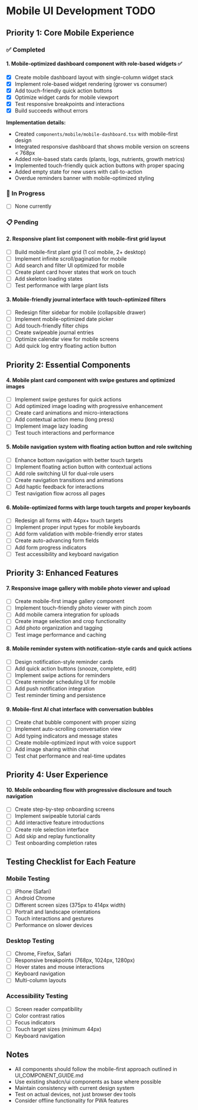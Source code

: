 # Mobile UI Development TODO

## Priority 1: Core Mobile Experience

### ✅ Completed

#### 1. Mobile-optimized dashboard component with role-based widgets ✅
- [x] Create mobile dashboard layout with single-column widget stack
- [x] Implement role-based widget rendering (grower vs consumer)
- [x] Add touch-friendly quick action buttons
- [x] Optimize widget cards for mobile viewport
- [x] Test responsive breakpoints and interactions
- [x] Build succeeds without errors

**Implementation details:**
- Created `components/mobile/mobile-dashboard.tsx` with mobile-first design
- Integrated responsive dashboard that shows mobile version on screens < 768px
- Added role-based stats cards (plants, logs, nutrients, growth metrics)
- Implemented touch-friendly quick action buttons with proper spacing
- Added empty state for new users with call-to-action
- Overdue reminders banner with mobile-optimized styling

### 🚧 In Progress
- [ ] None currently

### 📋 Pending

#### 2. Responsive plant list component with mobile-first grid layout
- [ ] Build mobile-first plant grid (1 col mobile, 2+ desktop)
- [ ] Implement infinite scroll/pagination for mobile
- [ ] Add search and filter UI optimized for mobile
- [ ] Create plant card hover states that work on touch
- [ ] Add skeleton loading states
- [ ] Test performance with large plant lists

#### 3. Mobile-friendly journal interface with touch-optimized filters
- [ ] Redesign filter sidebar for mobile (collapsible drawer)
- [ ] Implement mobile-optimized date picker
- [ ] Add touch-friendly filter chips
- [ ] Create swipeable journal entries
- [ ] Optimize calendar view for mobile screens
- [ ] Add quick log entry floating action button

## Priority 2: Essential Components

#### 4. Mobile plant card component with swipe gestures and optimized images
- [ ] Implement swipe gestures for quick actions
- [ ] Add optimized image loading with progressive enhancement
- [ ] Create card animations and micro-interactions
- [ ] Add contextual action menu (long press)
- [ ] Implement image lazy loading
- [ ] Test touch interactions and performance

#### 5. Mobile navigation system with floating action button and role switching
- [ ] Enhance bottom navigation with better touch targets
- [ ] Implement floating action button with contextual actions
- [ ] Add role switching UI for dual-role users
- [ ] Create navigation transitions and animations
- [ ] Add haptic feedback for interactions
- [ ] Test navigation flow across all pages

#### 6. Mobile-optimized forms with large touch targets and proper keyboards
- [ ] Redesign all forms with 44px+ touch targets
- [ ] Implement proper input types for mobile keyboards
- [ ] Add form validation with mobile-friendly error states
- [ ] Create auto-advancing form fields
- [ ] Add form progress indicators
- [ ] Test accessibility and keyboard navigation

## Priority 3: Enhanced Features

#### 7. Responsive image gallery with mobile photo viewer and upload
- [ ] Create mobile-first image gallery component
- [ ] Implement touch-friendly photo viewer with pinch zoom
- [ ] Add mobile camera integration for uploads
- [ ] Create image selection and crop functionality
- [ ] Add photo organization and tagging
- [ ] Test image performance and caching

#### 8. Mobile reminder system with notification-style cards and quick actions
- [ ] Design notification-style reminder cards
- [ ] Add quick action buttons (snooze, complete, edit)
- [ ] Implement swipe actions for reminders
- [ ] Create reminder scheduling UI for mobile
- [ ] Add push notification integration
- [ ] Test reminder timing and persistence

#### 9. Mobile-first AI chat interface with conversation bubbles
- [ ] Create chat bubble component with proper sizing
- [ ] Implement auto-scrolling conversation view
- [ ] Add typing indicators and message states
- [ ] Create mobile-optimized input with voice support
- [ ] Add image sharing within chat
- [ ] Test chat performance and real-time updates

## Priority 4: User Experience

#### 10. Mobile onboarding flow with progressive disclosure and touch navigation
- [ ] Create step-by-step onboarding screens
- [ ] Implement swipeable tutorial cards
- [ ] Add interactive feature introductions
- [ ] Create role selection interface
- [ ] Add skip and replay functionality
- [ ] Test onboarding completion rates

## Testing Checklist for Each Feature

### Mobile Testing
- [ ] iPhone (Safari)
- [ ] Android Chrome
- [ ] Different screen sizes (375px to 414px width)
- [ ] Portrait and landscape orientations
- [ ] Touch interactions and gestures
- [ ] Performance on slower devices

### Desktop Testing  
- [ ] Chrome, Firefox, Safari
- [ ] Responsive breakpoints (768px, 1024px, 1280px)
- [ ] Hover states and mouse interactions
- [ ] Keyboard navigation
- [ ] Multi-column layouts

### Accessibility Testing
- [ ] Screen reader compatibility
- [ ] Color contrast ratios
- [ ] Focus indicators
- [ ] Touch target sizes (minimum 44px)
- [ ] Keyboard navigation

## Notes
- All components should follow the mobile-first approach outlined in UI_COMPONENT_GUIDE.md
- Use existing shadcn/ui components as base where possible
- Maintain consistency with current design system
- Test on actual devices, not just browser dev tools
- Consider offline functionality for PWA features